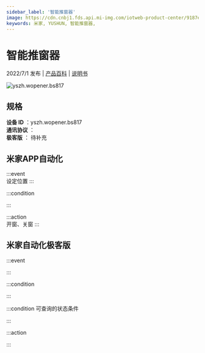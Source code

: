 ```yaml
---
sidebar_label: '智能推窗器'
image: https://cdn.cnbj1.fds.api.mi-img.com/iotweb-product-center/9187ead801cb33f5a850183db245134d_1656293750608.png?GalaxyAccessKeyId=AKVGLQWBOVIRQ3XLEW&Expires=9223372036854775807&Signature=JHr8BBiWsz2EWHRQ0LUZE0MfmWM=
keywords: 米家, YUSHUN, 智能推窗器, 
---
```

# 智能推窗器

2022/7/1 发布 | [产品百科](https://home.mi.com/webapp/content/baike/product/index.html?model=yszh.wopener.bs817/) | [说明书](https://home.mi.com/views/introduction.html?model=yszh.wopener.bs817&region=cn)

![yszh.wopener.bs817](https://cdn.cnbj1.fds.api.mi-img.com/iotweb-product-center/9187ead801cb33f5a850183db245134d_1656293750608.png?GalaxyAccessKeyId=AKVGLQWBOVIRQ3XLEW&Expires=9223372036854775807&Signature=JHr8BBiWsz2EWHRQ0LUZE0MfmWM=)

## 规格  
> 
**设备 ID** ：yszh.wopener.bs817  
**通讯协议** ：  
**极客版**  ： 待补充 


## 米家APP自动化  

:::event  
设定位置
:::

:::condition  

:::

:::action   
开窗、关窗
:::

## 米家自动化极客版  

:::event  

:::

:::condition  

:::

:::condition 可查询的状态条件  

:::

:::action  

:::

        
